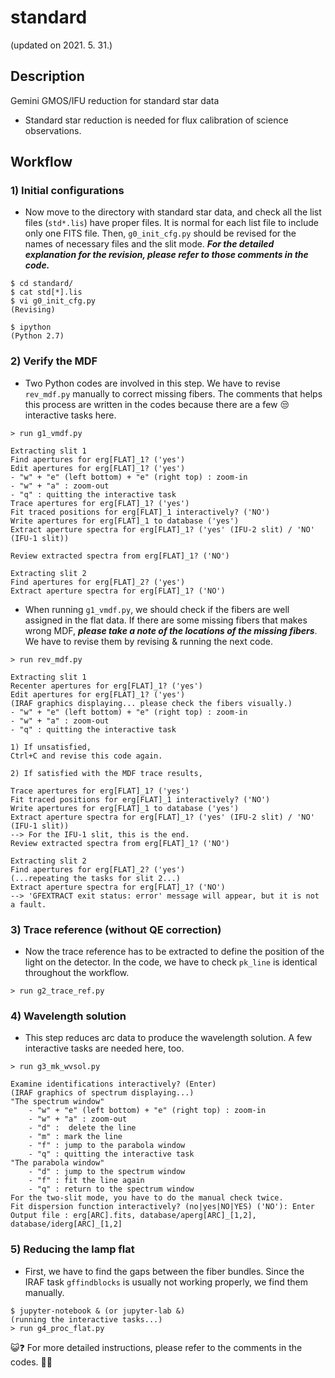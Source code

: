 # standard
(updated on 2021. 5. 31.)

## Description
Gemini GMOS/IFU reduction for standard star data
* Standard star reduction is needed for flux calibration of science observations.

## Workflow

### 1) Initial configurations
* Now move to the directory with standard star data, and check all the list files (`std*.lis`) have proper files. It is normal for each list file to include only one FITS file. Then, `g0_init_cfg.py` should be revised for the names of necessary files and the slit mode. _**For the detailed explanation for the revision, please refer to those comments in the code.**_

```
$ cd standard/
$ cat std[*].lis
$ vi g0_init_cfg.py
(Revising)

$ ipython
(Python 2.7)
```

### 2) Verify the MDF
* Two Python codes are involved in this step. We have to revise `rev_mdf.py` manually to correct missing fibers. The comments that helps this process are written in the codes because there are a few :unamused: interactive tasks here.

```
> run g1_vmdf.py

Extracting slit 1
Find apertures for erg[FLAT]_1? ('yes')
Edit apertures for erg[FLAT]_1? ('yes')
- "w" + "e" (left bottom) + "e" (right top) : zoom-in
- "w" + "a" : zoom-out
- "q" : quitting the interactive task
Trace apertures for erg[FLAT]_1? ('yes')
Fit traced positions for erg[FLAT]_1 interactively? ('NO')
Write apertures for erg[FLAT]_1 to database ('yes')
Extract aperture spectra for erg[FLAT]_1? ('yes' (IFU-2 slit) / 'NO' (IFU-1 slit))

Review extracted spectra from erg[FLAT]_1? ('NO')

Extracting slit 2
Find apertures for erg[FLAT]_2? ('yes')
Extract aperture spectra for erg[FLAT]_1? ('NO')
```

* When running ``g1_vmdf.py``, we should check if the fibers are well assigned in the flat data. If there are some missing fibers that makes wrong MDF,  _**please take a note of the locations of the missing fibers**_. We have to revise them by revising & running the next code.

```
> run rev_mdf.py

Extracting slit 1
Recenter apertures for erg[FLAT]_1? ('yes')
Edit apertures for erg[FLAT]_1? ('yes')
(IRAF graphics displaying... please check the fibers visually.)
- "w" + "e" (left bottom) + "e" (right top) : zoom-in
- "w" + "a" : zoom-out
- "q" : quitting the interactive task

1) If unsatisfied,
Ctrl+C and revise this code again.

2) If satisfied with the MDF trace results,

Trace apertures for erg[FLAT]_1? ('yes')
Fit traced positions for erg[FLAT]_1 interactively? ('NO')
Write apertures for erg[FLAT]_1 to database ('yes')
Extract aperture spectra for erg[FLAT]_1? ('yes' (IFU-2 slit) / 'NO' (IFU-1 slit))
--> For the IFU-1 slit, this is the end.
Review extracted spectra from erg[FLAT]_1? ('NO')

Extracting slit 2
Find apertures for erg[FLAT]_2? ('yes')
(...repeating the tasks for slit 2...)
Extract aperture spectra for erg[FLAT]_1? ('NO')
--> 'GFEXTRACT exit status: error' message will appear, but it is not a fault.
```

### 3) Trace reference (without QE correction)
* Now the trace reference has to be extracted to define the position of the light on the detector. In the code, we have to check ``pk_line`` is identical throughout the workflow.

```
> run g2_trace_ref.py
```

### 4) Wavelength solution
* This step reduces arc data to produce the wavelength solution. A few interactive tasks are needed here, too.

```
> run g3_mk_wvsol.py

Examine identifications interactively? (Enter)
(IRAF graphics of spectrum displaying...)
"The spectrum window"
	- "w" + "e" (left bottom) + "e" (right top) : zoom-in
	- "w" + "a" : zoom-out
	- "d" :  delete the line
	- "m" : mark the line
	- "f" : jump to the parabola window
	- "q" : quitting the interactive task
"The parabola window"
	- "d" : jump to the spectrum window
	- "f" : fit the line again
	- "q" : return to the spectrum window
For the two-slit mode, you have to do the manual check twice.
Fit dispersion function interactively? (no|yes|NO|YES) ('NO'): Enter
Output file : erg[ARC].fits, database/aperg[ARC]_[1,2], database/iderg[ARC]_[1,2]
```

### 5) Reducing the lamp flat
* First, we have to find the gaps between the fiber bundles. Since the IRAF task ``gffindblocks`` is usually not working properly, we find them manually.

```
$ jupyter-notebook & (or jupyter-lab &)
(running the interactive tasks...)
> run g4_proc_flat.py
```


:smiley_cat:❓ For more detailed instructions, please refer to the comments in the codes. :turtle::whale: 
